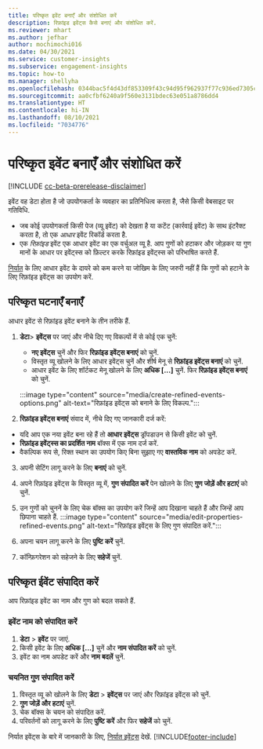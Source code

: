 ```yaml
---
title: परिष्कृत इवेंट बनाएँ और संशोधित करें
description: रिफ़ांइड इवेंट्स कैसे बनाएं और संशोधित करें.
ms.reviewer: mhart
ms.author: jefhar
author: mochimochi016
ms.date: 04/30/2021
ms.service: customer-insights
ms.subservice: engagement-insights
ms.topic: how-to
ms.manager: shellyha
ms.openlocfilehash: 0344bac5f4d43df853309f43c94d95f962937f77c936ed7305c5de4a08835f04
ms.sourcegitcommit: aa0cfbf6240a9f560e3131bdec63e051a8786dd4
ms.translationtype: HT
ms.contentlocale: hi-IN
ms.lasthandoff: 08/10/2021
ms.locfileid: "7034776"
---
```

# <a name="create-and-modify-refined-events"></a>परिष्कृत इवेंट बनाएँ और संशोधित करें

[!INCLUDE [cc-beta-prerelease-disclaimer](includes/cc-beta-prerelease-disclaimer.md)]


इवेंट वह डेटा होता है जो उपयोगकर्ता के व्यवहार का प्रतिनिधित्व करता है, जैसे किसी वेबसाइट पर गतिविधि.

- जब कोई उपयोगकर्ता किसी पेज (व्यू इवेंट) को देखता है या कटेंट (कार्रवाई इवेंट) के साथ इंटरैक्ट करता है, तो एक *आधार* इवेंट रिकॉर्ड करता है.
- एक *रिफ़ांइड* इवेंट एक आधार इवेंट का एक वर्चुअल व्यू है. आप गुणों को हटाकर और जोड़कर या गुण मानों के आधार पर इवेंट्स्स को फ़िल्टर करके रिफ़ांइड इवेंट्स्स को परिभाषित करते हैं.

[निर्यात](export-events.md) के लिए आधार इवेंट के दायरे को कम करने या जोखिम के लिए जरुरी नहीं हैं कि गुणों को हटाने के लिए रिफ़ांइड इवेंट्स का उपयोग करें.

## <a name="create-refined-events"></a>परिष्कृत घटनाएँ बनाएँ

आधार इवेंट से रिफ़ांइड इवेंट बनाने के तीन तरीके हैं. 

1. **डेटा**> **इवेंट्स** पर जाएं और नीचे दिए गए विकल्पों में से कोई एक चुनें:
    - **नए इवेंट्स** चुनें और फिर **रिफ़ांइड इवेंट्स बनाएं** को चुनें.
    - विस्तृत व्यू खोलने के लिए आधार इवेंट्स चुनें और शीर्ष मेनू से **रिफ़ांइड इवेंट्स बनाएं** को चुनें.
    - आधार इवेंट के लिए शॉर्टकट मेनू खोलने के लिए **अधिक [...]** चुनें. फिर **रिफ़ांइड इवेंट्स बनाएं** को चुनें.
    
    :::image type="content" source="media/create-refined-events-options.png" alt-text="रिफ़ांइड इवेंट्स को बनाने के लिए विकल्प.":::

1. **रिफ़ांइड इवेंट्स बनाएं** संवाद में, नीचे दिए गए जानकारी दर्ज करें:

- यदि आप एक नया इवेंट बना रहे हैं तो **आधार इवेंट्स** ड्रॉपडाउन से किसी इवेंट को चुनें.
- **रिफ़ांइड इवेंट्स्स का प्रदर्शित नाम** बॉक्स में एक नाम दर्ज करें.
- वैकल्पिक रूप से, रिक्त स्थान का उपयोग किए बिना सुझाए गए **वास्तविक नाम** को अपडेट करें.

3. अपनी सेटिंग लागू करने के लिए **बनाएं** को चुनें.

1. अपने रिफ़ांइड इवेंट्स के विस्तृत व्यू में, **गुण संपादित करें** पेन खोलने के लिए **गुण जोड़ें और हटाएं** को चुनें. 

1. उन गुणों को चुननें के लिए चेक बॉक्स का उपयोग करें जिन्हें आप दिखाना चाहते हैं और जिन्हें आप छिपाना चाहते हैं. 
   :::image type="content" source="media/edit-properties-refined-events.png" alt-text="रिफ़ांइड इवेंट्स के लिए गुण संपादित करें.":::

1. अपना चयन लागू करने के लिए **पुष्टि करें** चुनें.

1. कॉन्फ़िगरेशन को सहेजने के लिए **सहेजें** चुनें.

## <a name="edit-refined-events"></a>परिष्कृत ईवेंट संपादित करें

आप रिफ़ांइड इवेंट का नाम और गुण को बदल सकते हैं.

### <a name="edit-event-name"></a>इवेंट नाम को संपादित करें

1. **डेटा** > **इवेंट** पर जाएं. 
1. किसी इवेंट के लिए **अधिक [...]** चुनें और **नाम संपादित करें** को चुनें.
1. इवेंट का नाम अपडेट करें और **नाम बदलें** चुनें.

### <a name="edit-selected-properties"></a>चयनित गुण संपादित करें

1. विस्तृत व्यू को खोलने के लिए **डेटा** > **इवेंट्स** पर जाएं और रिफ़ांइड इवेंट्स को चुनें.
1. **गुण जोड़ें और हटाएं** चुनें. 
1. चेक बॉक्स के चयन को संपादित करें.
1. परिवर्तनों को लागू करने के लिए **पुष्टि करें** और फिर **सहेजें** को चुनें.

निर्यात इवेंट्स के बारे में जानकारी के लिए, [निर्यात इवेंट्स](export-events.md) देखें.
[!INCLUDE[footer-include](../includes/footer-banner.md)]
